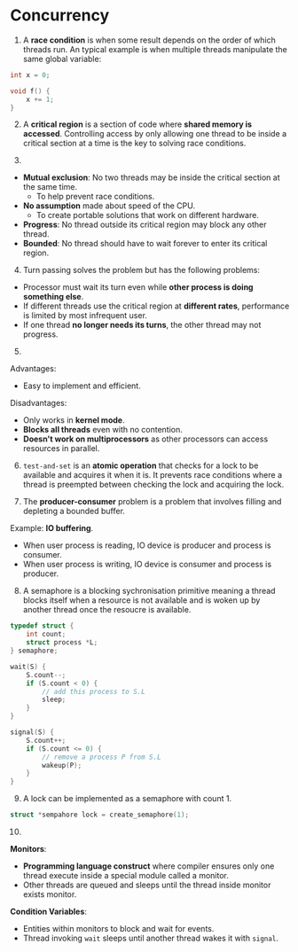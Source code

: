 # Concurrency
1. A **race condition** is when some result depends on the order of which threads run. An typical example is when multiple threads manipulate the same global variable:

```c
int x = 0;

void f() {
    x += 1;
}
```

2. A **critical region** is a section of code where **shared memory is accessed**. Controlling access by only allowing one thread to be inside a critical section at a time is the key to solving race conditions.

3. 
- **Mutual exclusion**: No two threads may be inside the critical section at the same time.
    - To help prevent race conditions.
- **No assumption** made about speed of the CPU.
    - To create portable solutions that work on different hardware.
- **Progress**: No thread outside its critical region may block any other thread.
- **Bounded**: No thread should have to wait forever to enter its critical region.

4. Turn passing solves the problem but has the following problems:
- Processor must wait its turn even while **other process is doing something else**.
- If different threads use the critical region at **different rates**, performance is limited by most infrequent user.
- If one thread **no longer needs its turns**, the other thread may not progress.

5.
Advantages:
- Easy to implement and efficient.

Disadvantages:
- Only works in **kernel mode**.
- **Blocks all threads** even with no contention.
- **Doesn't work on multiprocessors** as other processors can access resources in parallel.

6. ``test-and-set`` is an **atomic operation** that checks for a lock to be available and acquires it when it is. It prevents race conditions where a thread is preempted between checking the lock and acquiring the lock.

7. The **producer-consumer** problem is a problem that involves filling and depleting a bounded buffer.

Example: **IO buffering**.
- When user process is reading, IO device is producer and process is consumer.
- When user process is writing, IO device is consumer and process is producer.

8. A semaphore is a blocking sychronisation primitive meaning a thread blocks itself when a resource is not available and is woken up by another thread once the resoucre is available.

```c
typedef struct {
    int count;
    struct process *L;
} semaphore;

wait(S) {
    S.count--;
    if (S.count < 0) {
        // add this process to S.L
        sleep;
    }
}

signal(S) {
    S.count++;
    if (S.count <= 0) {
        // remove a process P from S.L
        wakeup(P);
    }
}
```

9. A lock can be implemented as a semaphore with count 1.

```c
struct *sempahore lock = create_semaphore(1);
```

10. 
**Monitors**:
- **Programming language construct** where compiler ensures only one thread execute inside a special module called a monitor.
- Other threads are queued and sleeps until the thread inside monitor exists monitor.

**Condition Variables**:
- Entities within monitors to block and wait for events.
- Thread invoking ``wait`` sleeps until another thread wakes it with ``signal``.